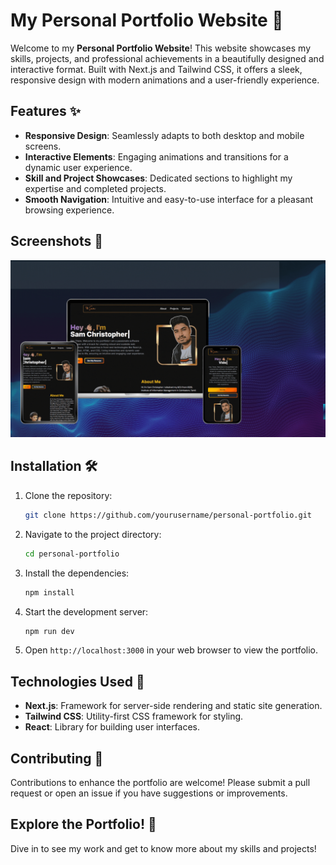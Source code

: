# My Personal Portfolio Website 🌟

Welcome to my **Personal Portfolio Website**! This website showcases my skills, projects, and professional achievements in a beautifully designed and interactive format. Built with Next.js and Tailwind CSS, it offers a sleek, responsive design with modern animations and a user-friendly experience. 

## Features ✨

- **Responsive Design**: Seamlessly adapts to both desktop and mobile screens.
- **Interactive Elements**: Engaging animations and transitions for a dynamic user experience.
- **Skill and Project Showcases**: Dedicated sections to highlight my expertise and completed projects.
- **Smooth Navigation**: Intuitive and easy-to-use interface for a pleasant browsing experience.

## Screenshots 📸

![Portfolio GIF](https://github.com/sam-chris-fullstack-engineer/readme-portfolio-gif/blob/main/project-5.gif)


## Installation 🛠️

1. Clone the repository:
    ```bash
    git clone https://github.com/yourusername/personal-portfolio.git
    ```
2. Navigate to the project directory:
    ```bash
    cd personal-portfolio
    ```
3. Install the dependencies:
    ```bash
    npm install
    ```
4. Start the development server:
    ```bash
    npm run dev
    ```
5. Open `http://localhost:3000` in your web browser to view the portfolio.

## Technologies Used 🧩

- **Next.js**: Framework for server-side rendering and static site generation.
- **Tailwind CSS**: Utility-first CSS framework for styling.
- **React**: Library for building user interfaces.

## Contributing 🤝

Contributions to enhance the portfolio are welcome! Please submit a pull request or open an issue if you have suggestions or improvements.

## Explore the Portfolio! 🚀

Dive in to see my work and get to know more about my skills and projects!

